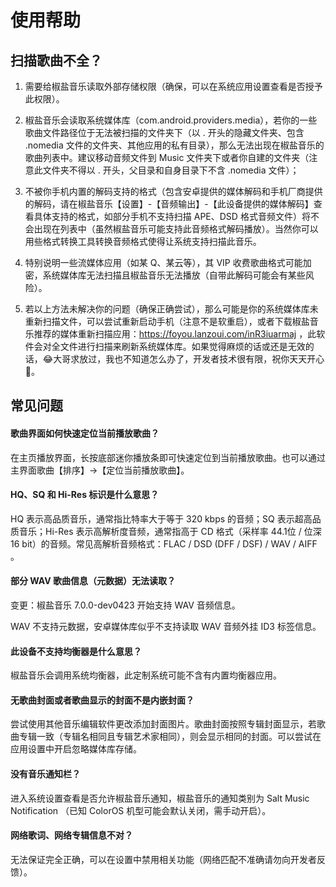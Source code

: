 # 使用帮助

## 扫描歌曲不全？

1. 需要给椒盐音乐读取外部存储权限（确保，可以在系统应用设置查看是否授予此权限）。

2. 椒盐音乐会读取系统媒体库（com.android.providers.media），若你的一些歌曲文件路径位于无法被扫描的文件夹下（以 . 开头的隐藏文件夹、包含 .nomedia 文件的文件夹、其他应用的私有目录），那么无法出现在椒盐音乐的歌曲列表中。建议移动音频文件到 Music 文件夹下或者你自建的文件夹（注意此文件夹不得以 . 开头，父目录和自身目录下不含 .nomedia 文件）；
              
3. 不被你手机内置的解码支持的格式（包含安卓提供的媒体解码和手机厂商提供的解码，请在椒盐音乐【设置】-【音频输出】-【此设备提供的媒体解码】查看具体支持的格式，如部分手机不支持扫描 APE、DSD 格式音频文件）将不会出现在列表中（虽然椒盐音乐可能支持此音频格式解码播放）。当然你可以用些格式转换工具转换音频格式使得让系统支持扫描此音乐。   

4. 特别说明一些流媒体应用（如某 Q、某云等），其 VIP 收费歌曲格式可能加密，系统媒体库无法扫描且椒盐音乐无法播放（自带此解码可能会有某些风险）。
                            
5. 若以上方法未解决你的问题（确保正确尝试），那么可能是你的系统媒体库未重新扫描文件，可以尝试重新启动手机（注意不是软重启），或者下载椒盐音乐推荐的媒体重新扫描应用：https://foyou.lanzoui.com/inR3iuarmaj ，此软件会对全文件进行扫描来刷新系统媒体库。如果觉得麻烦的话或还是无效的话，😂大哥求放过，我也不知道怎么办了，开发者技术很有限，祝你天天开心🌈。

## 常见问题

#### 歌曲界面如何快速定位当前播放歌曲？

在主页播放界面，长按底部迷你播放条即可快速定位到当前播放歌曲。也可以通过主界面歌曲【排序】->【定位当前播放歌曲】。

#### HQ、SQ 和 Hi-Res 标识是什么意思？

HQ 表示高品质音乐，通常指比特率大于等于 320 kbps 的音频；SQ 表示超高品质音乐；Hi-Res 表示高解析度音频，通常指高于 CD 格式（采样率 44.1位 / 位深 16 bit）的音频。常见高解析音频格式：FLAC / DSD (DFF / DSF) / WAV / AIFF 。

#### 部分 WAV 歌曲信息（元数据）无法读取？

变更：椒盐音乐 7.0.0-dev0423 开始支持 WAV 音频信息。

WAV 不支持元数据，安卓媒体库似乎不支持读取 WAV 音频外挂 ID3 标签信息。

#### 此设备不支持均衡器是什么意思？

椒盐音乐会调用系统均衡器，此定制系统可能不含有内置均衡器应用。

#### 无歌曲封面或者歌曲显示的封面不是内嵌封面？

尝试使用其他音乐编辑软件更改添加封面图片。歌曲封面按照专辑封面显示，若歌曲专辑一致（专辑名相同且专辑艺术家相同），则会显示相同的封面。可以尝试在应用设置中开启忽略媒体库存储。

#### 没有音乐通知栏？

进入系统设置查看是否允许椒盐音乐通知，椒盐音乐的通知类别为 Salt Music Notification （已知 ColorOS 机型可能会默认关闭，需手动开启）。

#### 网络歌词、网络专辑信息不对？

无法保证完全正确，可以在设置中禁用相关功能（网络匹配不准确请勿向开发者反馈）。